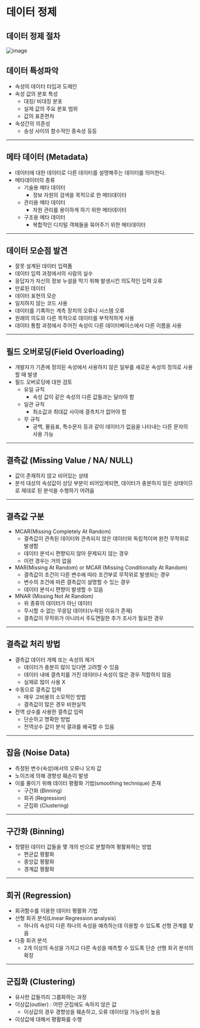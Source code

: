# 데이터 정제
## 데이터 정제 절차
![image](https://user-images.githubusercontent.com/22341383/130965376-f6c2a801-02ff-4aeb-a8b8-362698d3b7c7.png)
## 데이터 특성파악
- 속성의 데이터 타입과 도메인
- 속성 값의 분포 특성
  - 대칭/ 비대칭 분포
  - 실제 값의 주요 분포 범위
  - 값의 표준편차
- 속성간의 의존성
  - 송성 사이의 함수적인 종속성 등등
<hr>

## 메타 데이터 (Metadata)
- 데이터에 대한 데이터로 다른 데이터를 설명해주는 데이터를 의미한다.
- 메타데이터의 종류
  - 기술용 메타 데이터
    - 정보 자원의 검색을 목적으로 한 메타데이터
  - 관리용 메타 데이터
    - 자원 관리를 용이하게 하기 위한 메타데이터
  - 구조용 메타 데이터
    - 복합적인 디지털 객체들을 묶어주기 위한 메타데이터
<hr>

## 데이터 모순점 발견
- 잘못 설계된 데이터 입력폼
- 데이터 입력 과정에서의 사람의 실수
- 응답자가 자신의 정보 누설을 막기 위해 발생시킨 의도적인 입력 오류
- 만료된 데이터
- 데이터 표현의 모순
- 일치하지 않는 코드 사용
- 데이터를 기록하는 계측 장치의 오류나 시스템 오류
- 원래의 의도와 다른 목적으로 데이터를 부적적하게 사용
- 데이터 통합 과정에서 주어진 속성이 다른 데이터베이스에서 다른 이름을 사용
<hr>

## 필드 오버로딩(Field Overloading)
- 개발자가 기존에 정의된 속성에서 사용하지 않은 일부를 새로운 속성의 정의로 사용할 때 발생
- 필드 오버로딩에 대한 검토 
  - 유일 규칙
    - 속성 값이 같은 속성의 다른 값들과는 달라야 함
  - 일관 규칙
    - 최소값과 최대값 사이에 결측치가 없어야 함
  - 무 규칙
    - 공백, 물음표, 특수문자 등과 같이 데이터가 없음을 나타내는 다른 문자의 사용 가능
<hr>

## 결측값 (Missing Value / NA/ NULL)
- 값이 존재하지 않고 비어있는 상태
- 분석 대상의 속성값이 상당 부분이 비어있게되면, 데이터가 충분하지 않은 상태이므로 제대로 된 분석을 수행하기 어려움
<hr>

## 결측값 구분
- MCAR(Missing Completely At Random)
  - 결측값이 관측된 데이터와 관측되지 않은 데이터와 독립적이며 완전 무작위로 발생함
  - 데이터 분석시 편향되지 않아 문제되지 않는 경우
  - 이런 경우는 거의 없음
- MAR(Missing At Random) or MCAR (Missing Conditionally At Random)
  - 결측값이 조건이 다른 변수에 따라 조건부로 무작위로 발생되는 경우
  - 변수의 조건에 따른 결측값이 설명할 수 있는 경우
  - 데이터 분석시 편향이 발생할 수 있음
- MNAR (Missing Not At Random)
  - 위 종류의 데이터가 아닌 데이터
  - 무시할 수 없는 무응답 데이터(누락된 이유가 존재)
  - 결측값이 무작위가 아니라서 주도면밀한 추가 조사가 필요한 경우
<hr>

## 결측값 처리 방법
- 결측값 데이터 개체 또는 속성의 제거
  - 데이터가 충분히 많이 있다면 고려할 수 있음
  - 데이터 내에 결측치를 가진 데이터나 속성이 많은 경우 적합하지 않음
  - 실제로 많이 사용 X
- 수동으로 결측값 입력
  - 매우 고비용의 소모적인 방법
  - 결측값이 많은 경우 비현실적
- 전역 상수를 사용한 결측값 입력
  - 단순하고 명확한 방법
  - 전역상수 값이 분석 결과를 왜곡할 수 있음
<hr>

## 잡음 (Noise Data)
- 측정된 변수(속성)에서의 오류나 오차 값
- 노이즈에 의해 경향성 훼손이 발생
- 이를 줄이기 위해 데이터 평활화 기법(smoothing technique) 존재
  - 구간화 (Binning)
  - 회귀 (Regression)
  - 군집화 (Clustering)
<hr>

## 구간화 (Binning)
- 정렬된 데이터 값들을 몇 개의 빈으로 분할하여 평활화하는 방법
  - 편균값 평활화
  - 중앙값 평활화
  - 경계값 평활화
<hr>

## 회귀 (Regression)
- 회귀함수를 이용한 데이터 평활화 기법
- 선형 회귀 분석(Linear Regression analysis)
  - 하나의 속성이 다른 하나의 속성을 예측하는데 이용할 수 있도록 선형 관계를 찾음
- 다중 회귀 분석
  - 2개 이상의 속성을 가지고 다른 속성을 예측할 수 있도록 단순 선형 회귀 분석의 확장

<hr>

## 군집화 (Clustering)
- 유사한 값들끼리 그룹화하는 과정
- 이상값(outlier) : 어떤 군집에도 속하지 않은 값
  - 이상값의 경우 경향성을 훼손하고, 오류 데이터일 가능성이 높음
- 이상값에 대해서 평활화를 수행
